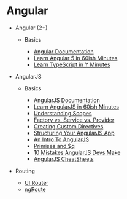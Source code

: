 # Angular

- Angular (2+)

  - Basics

    - [Angular Documentation](https://angular.io/)
    - [Learn Angular 5 in 60ish Minutes](https://www.youtube.com/watch?v=oa9cnWTpqP8)
    - [Learn TypeScript in Y Minutes](https://learnxinyminutes.com/docs/typescript/)

- AngularJS

  - Basics

    - [AngularJS Documentation](https://angularjs.org/)
    - [Learn AngularJS in 60ish Minutes](https://www.youtube.com/watch?v=i9MHigUZKEM)
    - [Understanding Scopes](https://github.com/angular/angular.js/wiki/Understanding-Scopes)
    - [Factory vs. Service vs. Provider](https://tylermcginnis.com/angularjs-factory-vs-service-vs-provider/)
    - [Creating Custom Directives](https://docs.angularjs.org/guide/directive)
    - [Structuring Your AngularJS App](https://docs.google.com/document/u/1/d/1XXMvReO8-Awi1EZXAXS4PzDzdNvV6pGcuaF4Q9821Es/pub)
    - [An Intro To AngularJS](https://www.airpair.com/angularjs)
    - [Primises and \$q](http://www.webdeveasy.com/javascript-promises-and-angularjs-q-service/)
    - [10 Mistakes AngularJS Devs Make](https://www.airpair.com/angularjs/posts/top-10-mistakes-angularjs-developers-make)
    - [AngularJS CheatSheets](https://egghead.io/articles/angularjs-core-services-directive-definition-object-and-ui-router-cheat-sheets?utm_content=buffercaf82&utm_medium=social&utm_source=twitter.com&utm_campaign=buffer)

* Routing

  - [UI Router](https://github.com/angular-ui/ui-router)
  - [ngRoute](https://docs.angularjs.org/api/ngRoute)
